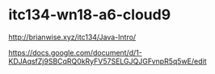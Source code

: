 # itc134-wn18-a6-cloud9

http://brianwise.xyz/itc134/Java-Intro/

https://docs.google.com/document/d/1-KDJAqsfZj9SBCqRQ0kRyFV57SELGJQJGFvnpR5q5wE/edit

